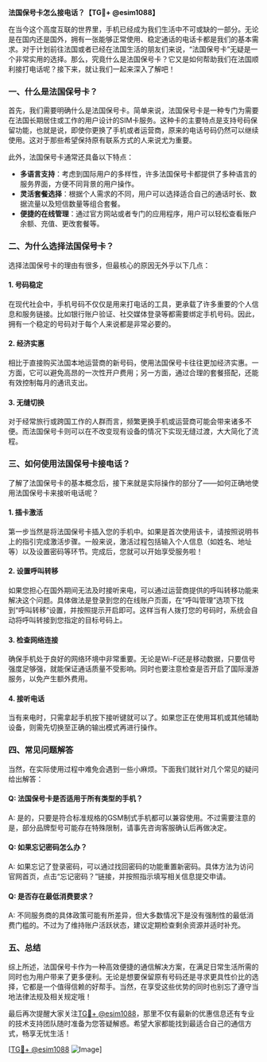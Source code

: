 **法国保号卡怎么接电话？【TG💪+ @esim1088】**

在当今这个高度互联的世界里，手机已经成为我们生活中不可或缺的一部分。无论是在国内还是国外，拥有一张能够正常使用、稳定通话的电话卡都是我们的基本需求。对于计划前往法国或者已经在法国生活的朋友们来说，“法国保号卡”无疑是一个非常实用的选择。那么，究竟什么是法国保号卡？它又是如何帮助我们在法国顺利接打电话呢？接下来，就让我们一起来深入了解吧！

### 一、什么是法国保号卡？

首先，我们需要明确什么是法国保号卡。简单来说，法国保号卡是一种专门为需要在法国长期居住或工作的用户设计的SIM卡服务。这种卡的主要特点是支持号码保留功能，也就是说，即使你更换了手机或者运营商，原来的电话号码仍然可以继续使用。这对于那些希望保持原有联系方式的人来说尤为重要。

此外，法国保号卡通常还具备以下特点：
- **多语言支持**：考虑到国际用户的多样性，许多法国保号卡都提供了多种语言的服务界面，方便不同背景的用户操作。
- **灵活套餐选择**：根据个人需求的不同，用户可以选择适合自己的通话时长、数据流量以及短信数量等组合套餐。
- **便捷的在线管理**：通过官方网站或者专门的应用程序，用户可以轻松查看账户余额、充值、更改套餐等。

### 二、为什么选择法国保号卡？

选择法国保号卡的理由有很多，但最核心的原因无外乎以下几点：

#### 1. **号码稳定**
   在现代社会中，手机号码不仅仅是用来打电话的工具，更承载了许多重要的个人信息和服务链接。比如银行账户验证、社交媒体登录等都需要绑定手机号码。因此，拥有一个稳定的号码对于每个人来说都是非常必要的。

#### 2. **经济实惠**
   相比于直接购买法国本地运营商的新号码，使用法国保号卡往往更加经济实惠。一方面，它可以避免高昂的一次性开户费用；另一方面，通过合理的套餐搭配，还能有效控制每月的通讯支出。

#### 3. **无缝切换**
   对于经常旅行或跨国工作的人群而言，频繁更换手机或运营商可能会带来诸多不便。而法国保号卡则可以在不改变现有设备的情况下实现无缝过渡，大大简化了流程。

### 三、如何使用法国保号卡接电话？

了解了法国保号卡的基本概念后，接下来就是实际操作的部分了——如何正确地使用法国保号卡来接听电话呢？

#### 1. 插卡激活
   第一步当然是将法国保号卡插入您的手机中。如果是首次使用该卡，请按照说明书上的指引完成激活步骤。一般来说，激活过程包括输入个人信息（如姓名、地址等）以及设置密码等环节。完成后，您就可以开始享受服务啦！

#### 2. 设置呼叫转移
   如果您担心在国外期间无法及时接听来电，可以通过运营商提供的呼叫转移功能来解决这个问题。具体做法是登录到您的在线账户页面，在“呼叫管理”选项下找到“呼叫转移”设置，并按照提示开启即可。这样当有人拨打您的号码时，系统会自动将呼叫转接到您指定的目标号码上。

#### 3. 检查网络连接
   确保手机处于良好的网络环境中非常重要。无论是Wi-Fi还是移动数据，只要信号强度足够强，就能保证通话质量不受影响。同时也要注意检查是否开启了国际漫游服务，以免产生额外费用。

#### 4. 接听电话
   当有来电时，只需拿起手机按下接听键就可以了。如果您正在使用耳机或其他辅助设备，则需先切换至正确的输出模式再进行操作。

### 四、常见问题解答

当然，在实际使用过程中难免会遇到一些小麻烦。下面我们就针对几个常见的疑问给出解答：

#### Q: 法国保号卡是否适用于所有类型的手机？
A: 是的，只要是符合标准规格的GSM制式手机都可以兼容使用。不过需要注意的是，部分品牌型号可能存在特殊限制，请事先咨询客服确认后再做决定。

#### Q: 如果忘记密码怎么办？
A: 如果忘记了登录密码，可以通过找回密码的功能重置新密码。具体方法为访问官网首页，点击“忘记密码？”链接，并按照指示填写相关信息提交申请。

#### Q: 是否存在最低消费要求？
A: 不同服务商的具体政策可能有所差异，但大多数情况下是没有强制性的最低消费门槛的。不过为了维持账户活跃状态，建议定期检查剩余资源并适时补充。

### 五、总结

综上所述，法国保号卡作为一种高效便捷的通信解决方案，在满足日常生活所需的同时也为用户带来了更多便利。无论是想要保留原有号码还是寻求更具性价比的选择，它都是一个值得信赖的好帮手。当然，在享受这些优势的同时也别忘了遵守当地法律法规及相关规定哦！

最后再次提醒大家关注[TG💪+ @esim1088](https://t.me/s/esim1088)，那里不仅有最新的优惠信息还有专业的技术支持团队随时准备为您答疑解惑。希望大家都能找到最适合自己的通信方式，畅享无忧生活！

[[TG💪+ @esim1088](https://t.me/s/esim1088) ![Image](https://i.postimg.cc/4NQfJmqS/Snipaste-2025-05-13-00-14-12.png)]